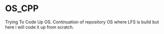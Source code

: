 # OS_CPP
Trying To Code Up OS. Continuation of repository OS where LFS is build but here i will code it up from scratch.
